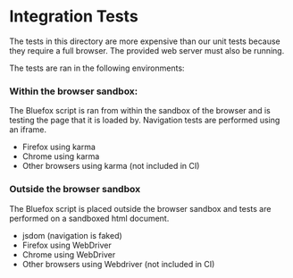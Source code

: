 # Integration Tests
The tests in this directory are more expensive than our unit tests because they require a full browser. The provided web server must also be running.

The tests are ran in the following environments:

### Within the browser sandbox:
The Bluefox script is ran from within the sandbox of the browser and is testing the page that it is loaded by. Navigation tests are performed using an iframe.

 * Firefox using karma
 * Chrome using karma
 * Other browsers using karma (not included in CI)

### Outside the browser sandbox
The Bluefox script is placed outside the browser sandbox and tests are performed on a sandboxed html document.

 * jsdom (navigation is faked)
 * Firefox using WebDriver
 * Chrome using WebDriver
 * Other browsers using Webdriver (not included in CI)
